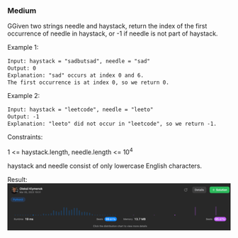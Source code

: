 ### Medium

GGiven two strings needle and haystack, return the index of the first occurrence of needle in haystack, or -1 if needle is not part of haystack.

 

Example 1:
```
Input: haystack = "sadbutsad", needle = "sad"
Output: 0
Explanation: "sad" occurs at index 0 and 6.
The first occurrence is at index 0, so we return 0.
```
Example 2:
```
Input: haystack = "leetcode", needle = "leeto"
Output: -1
Explanation: "leeto" did not occur in "leetcode", so we return -1.
 ```

Constraints:

1 <= haystack.length, needle.length <= 10<sup>4</sup>

haystack and needle consist of only lowercase English characters.

Result:
![img.png](img.png)